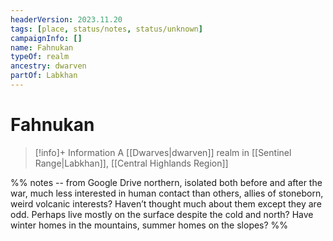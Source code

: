 ```yaml
---
headerVersion: 2023.11.20
tags: [place, status/notes, status/unknown]
campaignInfo: []
name: Fahnukan
typeOf: realm
ancestry: dwarven
partOf: Labkhan
---
```

# Fahnukan
>[!info]+ Information
> A [[Dwarves|dwarven]] realm in [[Sentinel Range|Labkhan]], [[Central Highlands Region]]

%% notes -- from Google Drive
northern, isolated both before and after the war, much less interested in human contact than others, allies of stoneborn, weird volcanic interests? Haven’t thought much about them except they are odd. Perhaps live mostly on the surface despite the cold and north? Have winter homes in the mountains, summer homes on the slopes?
%%
